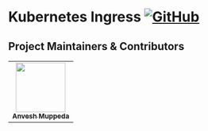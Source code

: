 # Kubernetes Ingress [![GitHub](https://img.shields.io/github/license/anveshmuppeda/kubernetes-ingress?color=blue)](https://github.com/anveshmuppeda/kubernetes-ingress/blob/main/LICENSE)


## Project Maintainers & Contributors  
<table>
  <tr>
    <td align="center"><a href="https://anveshmuppeda.github.io/profile/"><img src="https://avatars.githubusercontent.com/u/115966808?v=4" width="100px;" alt=""/><br /><sub><b>Anvesh Muppeda</b></sub></a></td>
  </tr>
</table>  